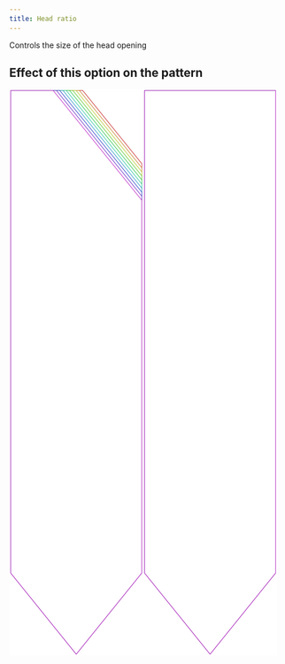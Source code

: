 ```yaml
---
title: Head ratio
---
```


Controls the size of the head opening


## Effect of this option on the pattern
![This image shows the effect of this option by superimposing several variants that have a different value for this option](walburga_headratio_sample.svg "Effect of this option on the pattern")